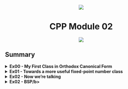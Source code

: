 <p align="center">
    <img src="https://www.42porto.com/wp-content/uploads/2024/08/42-Porto-Horizontal.png"/>
</p>
<h1 align="center">CPP Module 02</h1>
<p align="center">
    <img src="https://github.com/user-attachments/assets/123c3d97-b5e6-4227-9891-3de007036138"/>
</p>

## Summary


<details>
<summary><b>Ex00 - My First Class in Orthodox Canonical Form</b></summary>
<p>The goal of this project is to understand what the Orthodox Canonical Form is and what members a class should have to implement it. The canonical form involves having one default constructor, one copy constructor (to create an object based on another), one copy assignment operator, and one destructor. This way, we can create objects of a class like this:
<img width="654" height="330" alt="Image" src="https://github.com/user-attachments/assets/c2a3fe0f-c41d-42b0-95ea-f0ed87199455" />
</details>

<details>
<summary><b>Ex01 - Towards a more useful fixed-point number class</b></summary>
<p> The goal of this exercise is to understand how to use fixed point numbers and creating one object of one calsse that will store one. A fixed-point number is a way of representing real numbers where the decimal point is fixed in a specific position. Unlike floating-point numbers, which can move the decimal point dynamically, fixed-point numbers have a set number of digits before and after the decimal. Fixed-point numbers are especially useful in systems where performance, predictability and resource constraints matter.

Converts the internal fixed-point integer to a float.
Divides by the scaling factor (based on the number of fractional bits).
Returns the real-world floating-point value.
<img width="1328" height="406" alt="Image" src="https://github.com/user-attachments/assets/f7982a2e-e1bd-4690-ab04-255b38579c09" />


Converts a plain integer into fixed-point format.
Stores it by shifting left to make room for fractional bits.
Prepares the number for fixed-point arithmetic.
<img width="1024" height="406" alt="Image" src="https://github.com/user-attachments/assets/b634e6ad-4774-437d-b20e-d8626ddfc75c" />
</p>
</details>

<details>
<summary><b>Ex02 - Now we’re talking</b></summary>
<p align="center">
    <img src="https://github.com/user-attachments/assets/71057245-64c7-407b-96ca-68ebd314221a" height="200"/>
</p>

</details>


<details>
<summary><b>Ex02 - BSP/b></summary>
<p align="center">
    <img src="https://github.com/user-attachments/assets/71057245-64c7-407b-96ca-68ebd314221a" height="200"/>
</p>

</details>